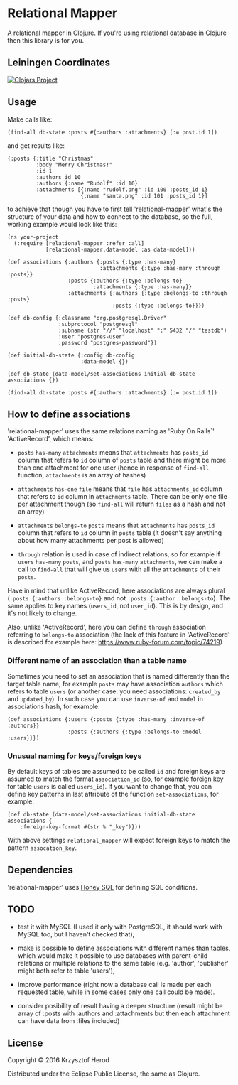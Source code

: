 # Relational Mapper

A relational mapper in Clojure. If you're using relational database in Clojure then this library is for you.

## Leiningen Coordinates

[![Clojars Project](http://clojars.org/netizer/relational-mapper/latest-version.svg)](http://clojars.org/netizer/relational-mapper)

## Usage

Make calls like:

    (find-all db-state :posts #{:authors :attachments} [:= post.id 1])

and get results like:

    {:posts {:title "Christmas"
             :body "Merry Christmas!"
             :id 1
             :authors_id 10
             :authors {:name "Rudolf" :id 10}
             :attachments [{:name "rudolf.png" :id 100 :posts_id 1}
                           {:name "santa.png" :id 101 :posts_id 1}]

to achieve that though you have to first tell 'relational-mapper' what's the structure of your data and how to connect to the database, so the full, working example would look like this:


    (ns your-project
      (:require [relational-mapper :refer :all]
                [relational-mapper.data-model :as data-model]))

    (def associations {:authors {:posts {:type :has-many}
                                 :attachments {:type :has-many :through :posts}}
                       :posts {:authors {:type :belongs-to}
                               :attachments {:type :has-many}}
                       :attachments {:authors {:type :belongs-to :through :posts}
                                     :posts {:type :belongs-to}}})

    (def db-config {:classname "org.postgresql.Driver"
                    :subprotocol "postgresql"
                    :subname (str "//" "localhost" ":" 5432 "/" "testdb")
                    :user "postgres-user"
                    :password "postgres-password"})

    (def initial-db-state {:config db-config
                           :data-model {})

    (def db-state (data-model/set-associations initial-db-state associations {})

    (find-all db-state :posts #{:authors :attachments} [:= post.id 1])

## How to define associations

'relational-mapper' uses the same relations naming as 'Ruby On Rails`' 'ActiveRecord', which means:

* `posts` `has-many` `attachments` means that `attachments` has `posts_id` column that refers to `id` column of `posts` table and there might be more than one  attachment for one user (hence in response of `find-all` function, `attachments` is an array of hashes)

* `attachments` `has-one` `file` means that `file` has `attachments_id` column that refers to `id` column in `attachments` table. There can be only one file per attachment though (so `find-all` will return `files` as a hash and not an array)

* `attachments` `belongs-to` `posts` means that `attachments` has `posts_id` column that refers to `id` column in `posts` table (it doesn't say anything about how many attachments per post is allowed)

* `through` relation is used in case of indirect relations, so for example if `users` `has-many` `posts`, and `posts` `has-many` `attachments`, we can make a call to `find-all` that will give us `users` with all the `attachments` of their `posts`.

Have in mind that unlike ActiveRecord, here associations are always plural (`:posts {:authors :belongs-to}` and not `:posts {:author :belongs-to`). The same applies to key names (`users_id`, not `user_id`). This is by design, and it's not likely to change.

Also, unlike 'ActiveRecord', here you can define `through` association referring to `belongs-to` association (the lack of this feature in 'ActiveRecord' is described for example here: https://www.ruby-forum.com/topic/74219)

### Different name of an association than a table name

Sometimes you need to set an association that is named differently than the target table name, for example `posts` may have association `authors` which refers to table `users` (or another case: you need associations: `created_by` and `updated_by`). In such case you can use `inverse-of` and `model` in associations hash, for example:

    (def associations {:users {:posts {:type :has-many :inverse-of :authors}}
                       :posts {:authors {:type :belongs-to :model :users}}})

### Unusual naming for keys/foreign keys

By default keys of tables are assumed to be called `id` and foreign keys are assumed to match the format `association_id` (so, for example foreign key for table `users` is called `users_id`). If you want to change that, you can define key patterns in last attribute of the function `set-associations`, for example:

    (def db-state (data-model/set-associations initial-db-state associations {
        :foreign-key-format #(str % "_key")}))

With above settings `relational_mapper` will expect foreign keys to match the pattern `assocation_key`.

## Dependencies

'relational-mapper' uses [Honey SQL](https://github.com/jkk/honeysql) for defining SQL conditions.

## TODO

* test it with MySQL (I used it only with PostgreSQL, it should work with MySQL too, but I haven't checked that),

* make is possible to define associations with different names than tables, which would make it possible to use databases with parent-child relations or multiple relations to the same table (e.g. 'author', 'publisher' might both refer to table 'users'),

* improve performance (right now a database call is made per each requested table, while in some cases only one call could be made).

* consider posibility of result having a deeper structure (result might be array of :posts with :authors and :attachments but then each attachment can have data from :files included)

## License

Copyright © 2016 Krzysztof Herod

Distributed under the Eclipse Public License, the same as Clojure.
